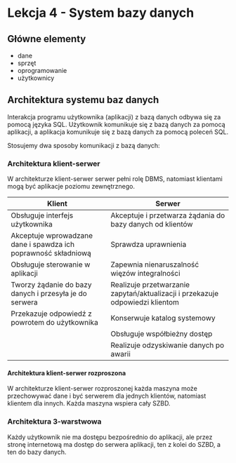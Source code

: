 # Lekcja 4 - System bazy danych

## Główne elementy

- dane
- sprzęt
- oprogramowanie
- użytkownicy

## Architektura systemu baz danych

Interakcja programu użytkownika (aplikacji) z bazą danych odbywa się za pomocą języka SQL.
Użytkownik komunikuje się z bazą danych za pomocą aplikacji, a aplikacja komunikuje się z bazą danych za pomocą poleceń SQL.

Stosujemy dwa sposoby komunikacji z bazą danych:

### Architektura klient-serwer

W architekturze klient-serwer serwer pełni rolę DBMS, natomiast klientami mogą być aplikacje poziomu zewnętrznego.

| Klient | Serwer |
|--------|--------|
| Obsługuje interfejs użytkownika | Akceptuje i przetwarza żądania do bazy danych od klientów |
| Akceptuje wprowadzane dane i spawdza ich poprawność składniową | Sprawdza uprawnienia |
| Obsługuje sterowanie w aplikacji | Zapewnia nienaruszalność więzów integralności |
| Tworzy żądanie do bazy danych i przesyła je do serwera | Realizuje przetwarzanie zapytań/aktualizacji i przekazuje odpowiedzi klientom |
| Przekazuje odpowiedź z powrotem do użytkownika | Konserwuje katalog systemowy |
| | Obsługuje współbieżny dostęp |
| | Realizuje odzyskiwanie danych po awarii |

#### Architektura klient-serwer rozproszona

W architekturze klient-serwer rozproszonej każda maszyna może przechowywać dane i być serwerem dla jednych klientów, natomiast klientem dla innych. Każda maszyna wspiera cały SZBD.

### Architektura 3-warstwowa

Każdy użytkownik nie ma dostępu bezpośrednio do aplikacji, ale przez stronę internetową ma dostęp do serwera aplikacji, ten z kolei do SZBD, a ten do bazy danych.